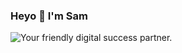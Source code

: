 ### Heyo 👋 I'm Sam

<img src="https://github.com/Samalmohanna1/Samalmohanna1/assets/93617973/c5788088-cf5a-4e2a-a22c-0a772cce7409" alt="Your friendly digital success partner."/>

<!--
**Samalmohanna1/Samalmohanna1** is a ✨ _special_ ✨ repository because its `README.md` (this file) appears on your GitHub profile.

[![Anurag's GitHub stats-Dark](https://github-readme-stats.vercel.app/api?username=samalmohanna1&show_icons=true&theme=dark#gh-dark-mode-only)](https://github.com/anuraghazra/github-readme-stats#gh-dark-mode-only)
[![Anurag's GitHub stats-Light](https://github-readme-stats.vercel.app/api?username=samalmohanna1&show_icons=true&theme=default#gh-light-mode-only)](https://github.com/anuraghazra/github-readme-stats#gh-light-mode-only)
[![Top Langs](https://github-readme-stats.vercel.app/api/top-langs/?username=samalmohanna1&layout=compact)](https://github.com/anuraghazra/github-readme-stats)
Here are some ideas to get you started:

- 🔭 I’m currently working on ...
- 🌱 I’m currently learning ...
- 👯 I’m looking to collaborate on ...
- 🤔 I’m looking for help with ...
- 💬 Ask me about ...
- 📫 How to reach me: ...
- 😄 Pronouns: ...
- ⚡ Fun fact: ...
-->

